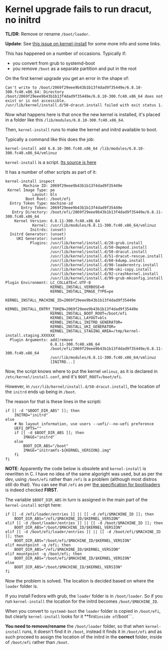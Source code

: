 # Kernel upgrade fails to run dracut, no initrd

**TL/DR**: Remove or rename ```/boot/loader```.

**Update**: See [this issue on kernel-install](https://github.com/systemd/systemd/issues/33151) for some more info and some links.

This has happened on a number of occasions. Typically if:

* you convert from grub to systemd-boot
* you remove ```/boot``` as a separate partition and put in the root

On the first kernel upgrade you get an error in the shape of:
~~~
Can't write to /boot/2069f29eee9b43b1b13f4dad9f35449e/6.8.10-300.fc40.x86_64: Directory /boot/2069f29eee9b43b1b13f4dad9f35449e/6.8.10-300.fc40.x86_64 does not exist or is not accessible.
/usr/lib/kernel/install.d/50-dracut.install failed with exit status 1.
~~~

Now what happens here is that once the new kernel is installed, it's placed in a folder like this ```/lib/modules/6.8.10-300.fc40.x86_64```.

Then, ```kernel-install``` runs to make the kernel and initrd available to boot. 

Typically a command like this does the job:
~~~
kernel-install add 6.8.10-300.fc40.x86_64 /lib/modules/6.8.10-300.fc40.x86_64/vmlinuz
~~~

```kernel-install``` is a script. [Its source is here](https://github.com/ivandavidov/systemd-boot/blob/master/project/src/kernel-install/kernel-install)

It has a number of other scripts as part of it:

~~~
kernel-install inspect
        Machine ID: 2069f29eee9b43b1b13f4dad9f35449e
 Kernel Image Type: pe
            Layout: bls
         Boot Root: /boot/efi
  Entry Token Type: machine-id
       Entry Token: 2069f29eee9b43b1b13f4dad9f35449e
   Entry Directory: /boot/efi/2069f29eee9b43b1b13f4dad9f35449e/6.8.11-300.fc40.x86_64
    Kernel Version: 6.8.11-300.fc40.x86_64
            Kernel: /usr/lib/modules/6.8.11-300.fc40.x86_64/vmlinuz
           Initrds: (unset)                                                          
  Initrd Generator: (unset)                                                          
     UKI Generator: (unset)                                                          
           Plugins: /usr/lib/kernel/install.d/20-grub.install
                    /usr/lib/kernel/install.d/50-depmod.install
                    /usr/lib/kernel/install.d/50-dracut.install
                    /usr/lib/kernel/install.d/51-dracut-rescue.install
                    /usr/lib/kernel/install.d/60-kdump.install
                    /usr/lib/kernel/install.d/90-loaderentry.install
                    /usr/lib/kernel/install.d/90-uki-copy.install
                    /usr/lib/kernel/install.d/92-crashkernel.install
                    /usr/lib/kernel/install.d/99-grub-mkconfig.install
Plugin Environment: LC_COLLATE=C.UTF-8
                    KERNEL_INSTALL_VERBOSE=0
                    KERNEL_INSTALL_IMAGE_TYPE=pe
                    KERNEL_INSTALL_MACHINE_ID=2069f29eee9b43b1b13f4dad9f35449e
                    KERNEL_INSTALL_ENTRY_TOKEN=2069f29eee9b43b1b13f4dad9f35449e
                    KERNEL_INSTALL_BOOT_ROOT=/boot/efi
                    KERNEL_INSTALL_LAYOUT=bls
                    KERNEL_INSTALL_INITRD_GENERATOR=
                    KERNEL_INSTALL_UKI_GENERATOR=
                    KERNEL_INSTALL_STAGING_AREA=/tmp/kernel-install.staging.XXXXXX
  Plugin Arguments: add|remove
                    6.8.11-300.fc40.x86_64
                    /boot/efi/2069f29eee9b43b1b13f4dad9f35449e/6.8.11-300.fc40.x86_64
                    /usr/lib/modules/6.8.11-300.fc40.x86_64/vmlinuz
                    [INITRD...]
~~~

Now, the script knows where to put the kernel ```vmlinuz```, as it is declared in ```/etc/kernel/install.conf```, and it's ```BOOT_ROOT=/boot/efi```.

However, in ```/usr/lib/kernel/install.d/50-dracut.install```, the location of the ```initrd``` ends up being in ```/boot```.

The reason for that is these lines in the scripti:

~~~
if [[ -d "$BOOT_DIR_ABS" ]]; then
    INITRD="initrd"
else
    # No layout information, use users --uefi/--no-uefi preference
    UEFI_OPTS=""
    if [[ -d $BOOT_DIR_ABS ]]; then
        IMAGE="initrd"
    else
        BOOT_DIR_ABS="/boot"
        IMAGE="initramfs-${KERNEL_VERSION}.img"
    fi
fi
~~~

**NOTE**: Apparently the code below is obsolete and ```kernel-install``` is rewritten in C. I have no idea of the same algoright was used, but as per the dev, using ```/boot/efi``` rather than ```/efi``` is a problem (although most distros still do that). You can see that ```/efi``` as per [the specification for bootloaders](https://uapi-group.org/specifications/specs/boot_loader_specification/#mount-points) is indeed checked **FIRST**.

The variable ```$BOOT_DIR_ABS``` in turn is assigned in the main part of the ```kernel-install``` script here:
~~~
if [[ -d /efi/loader/entries ]] || [[ -d /efi/$MACHINE_ID ]]; then
    BOOT_DIR_ABS="/efi/$MACHINE_ID/$KERNEL_VERSION"
elif [[ -d /boot/loader/entries ]] || [[ -d /boot/$MACHINE_ID ]]; then
    BOOT_DIR_ABS="/boot/$MACHINE_ID/$KERNEL_VERSION"
elif [[ -d /boot/efi/loader/entries ]] || [[ -d /boot/efi/$MACHINE_ID ]]; then
    BOOT_DIR_ABS="/boot/efi/$MACHINE_ID/$KERNEL_VERSION"
elif mountpoint -q /efi; then
    BOOT_DIR_ABS="/efi/$MACHINE_ID/$KERNEL_VERSION"
elif mountpoint -q /boot/efi; then
    BOOT_DIR_ABS="/boot/efi/$MACHINE_ID/$KERNEL_VERSION"
else
    BOOT_DIR_ABS="/boot/$MACHINE_ID/$KERNEL_VERSION"
fi
~~~

Now the problem is solved. The location is decided based on where the ```loader``` folder is.

If you install Fedora with grub, the ```loader``` folder is in ```/boot/loader```. So if you run ```kernel-install``` the location for the initrd becomes ```/boot/$MACHINE_ID```.

When you convert to ```systemd-boot``` the ```loader``` folder is copied in ```/boot/efi```, but clearly ```kernel-install``` looks for it **first``` inside of ```/boot```.

**You need to remove/rename** the ```/boot/loader``` folder, so that when ```kernel-install``` runs, it doesn't find it in ```/boot```, instead it finds it in ```/boot/efi``` and as such proceed to assign the location of the initrd in the **correct** folder, inside of ```/boot/efi``` rather than ```/boot```.

